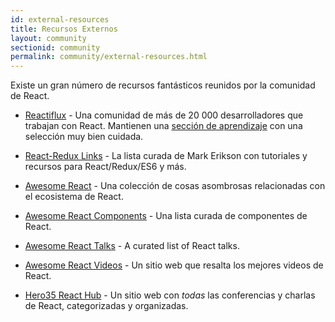 ```yaml
---
id: external-resources
title: Recursos Externos
layout: community
sectionid: community
permalink: community/external-resources.html
---
```


Existe un gran número de recursos fantásticos reunidos por la comunidad de React.

- [Reactiflux](https://www.reactiflux.com/) - Una comunidad de más de 20 000 desarrolladores que trabajan con React. Mantienen una [sección de aprendizaje](https://www.reactiflux.com/learning/) con una selección muy bien cuidada.

- [React-Redux Links](https://github.com/markerikson/react-redux-links) - La lista curada de Mark Erikson con tutoriales y recursos para React/Redux/ES6 y más.

- [Awesome React](https://github.com/enaqx/awesome-react) - Una colección de cosas asombrosas relacionadas con el ecosistema de React.

- [Awesome React Components](https://github.com/brillout/awesome-react-components) - Una lista curada de componentes de React.

- [Awesome React Talks](https://github.com/tiaanduplessis/awesome-react-talks) - A curated list of React talks.

- [Awesome React Videos](https://www.awesomereact.com) - Un sitio web que resalta los mejores videos de React.

- [Hero35 React Hub](https://hero35.com/topic/react) - Un sitio web con _todas_ las conferencias y charlas de React, categorizadas y organizadas.
